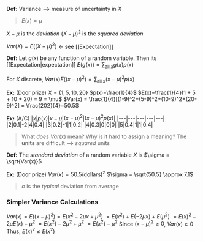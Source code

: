 **Def:** Variance --> measure of uncertainty in $X$

> $E(x)=\mu$

$X-\mu$ is the *deviation*
$(X-\mu)^2$ is the *squared deviation*

$Var(X) = E((X - \mu)^2)$ <- see [[Expectation]]

**Def:** Let $g(x)$ be any function of a random variable. Then its [[Expectation|expectation]] $E(g(x)) = \sum_{\text{all } x} g(x)p(x)$

For $X$ discrete, $Var(x)  E((x-\mu)^2)=\sum_{\text{all } x} (x-\mu)^2p(x)$

**Ex:** (Door prize)
$X = \{1,5,10,20\}$
$p(x)=\frac{1}{4}$
$E(x)=\frac{1}{4}(1 + 5 + 10 + 20) = 9 = \mu$
$Var(x) = \frac{1}{4}[(1-9)^2+(5-9)^2+(10-9)^2+(20-9)^2] = \frac{202}{4}=50.5$

**Ex:** (A/C)
|$x$|$p(x)$|$x-\mu$|$(x-\mu)^2$|$(x-\mu)^2p(x)$|
|---|---|---|---|---|
|2|0.1|-2|4|0.4|
|3|0.2|-1|1|0.2|
|4|0.3|0|0|0|
|5|0.4|1|1|0.4|

> What *does* $Var(x)$ mean?
> Why is it hard to assign a meaning?
> 	The **units** are difficult --> *squared* units

**Def:** The *standard deviation* of a random variable $X$ is $\sigma = \sqrt{Var(x)}$

**Ex:** (Door prize)
$Var(x) = 50.5 (\text{dollars})^2$
$\sigma = \sqrt{50.5} \approx 7.1$

> $\sigma$ is the *typical* deviation from average

### Simpler Variance Calculations
$Var(x) = E((x-\mu)^2) = E(x^2 - 2\mu x + \mu^2)$
$=E(x^2)+E(-2\mu x) + E(\mu^2)$
$=E(x)^2-2\mu E(x)+\mu^2$
$=E(x^2)-2\mu^2 + \mu^2$
$=E(x^2)-\mu^2$
Since $(x-\mu)^2 \geq 0$, $Var(x) \geq 0$
Thus, $E(x)^2 \leq E(x^2)$
